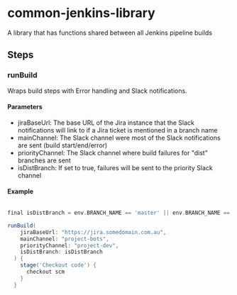 # common-jenkins-library

A library that has functions shared between all Jenkins pipeline builds

## Steps

### runBuild

Wraps build steps with Error handling and Slack notifications.

#### Parameters

- jiraBaseUrl: The base URL of the Jira instance that the Slack notifications will link to if a Jira ticket is mentioned in a branch name
- mainChannel: The Slack channel were most of the Slack notifications are sent (build start/end/error)
- priorityChannel: The Slack channel where build failures for "dist" branches are sent
- isDistBranch: If set to true, failures will be sent to the priority Slack channel

#### Example

```groovy

final isDistBranch = env.BRANCH_NAME == 'master' || env.BRANCH_NAME == 'develop'

runBuild(
    jiraBaseUrl: "https://jira.somedomain.com.au",
    mainChannel: "project-bots",
    priorityChannel: "project-dev",
    isDistBranch: isDistBranch
  ) {
    stage('Checkout code') {
      checkout scm
    }
  }
```
